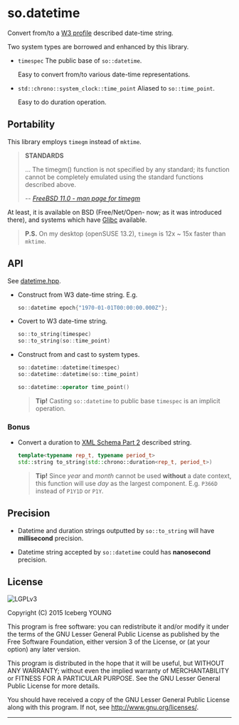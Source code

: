 so.datetime
===========

Convert from/to a [W3 profile][w3dt] described date-time string.

Two system types are borrowed and enhanced by this library.

- `timespec`
  The public base of `so::datetime`.

  Easy to convert from/to various date-time representations.

- `std::chrono::system_clock::time_point`
  Aliased to `so::time_point`.

  Easy to do duration operation.


Portability
-----------

This library employs `timegm` instead of `mktime`.

> **STANDARDS**
>
> ... The timegm() function is not specified by any standard;
> its function cannot be completely emulated using the standard functions
> described above.
>
>  -- *[FreeBSD 11.0 - man page for timegm][timegm]*

At least, it is available on BSD (Free/Net/Open- now; as it was introduced there),
and systems which have [Glibc] available.

> **P.S.**
> On my desktop (openSUSE 13.2), `timegm` is 12x ~ 15x faster than `mktime`.


API
---

See [datetime.hpp](include/datetime.hpp).

- Construct from W3 date-time string. E.g.

  ```cpp
  so::datetime epoch{"1970-01-01T00:00:00.000Z"};
  ```

- Covert to W3 date-time string.

  ```cpp
  so::to_string(timespec)
  so::to_string(so::time_point)
  ```

- Construct from and cast to system types.

  ```cpp
  so::datetime::datetime(timespec)
  so::datetime::datetime(so::time_point)
  ```

  ```cpp
  so::datetime::operator time_point()
  ```

  > **Tip!**
  > Casting `so::datetime` to public base `timespec` is an implicit operation.

### Bonus

- Convert a duration to [XML Schema Part 2][xmld] described string.

  ```cpp
  template<typename rep_t, typename period_t>
  std::string to_string(std::chrono::duration<rep_t, period_t>)
  ```

  > **Tip!**
  > Since *year* and *month* cannot be used **without** a date context,
  > this function will use *day* as the largest component.
  > E.g. `P366D` instead of `P1Y1D` or `P1Y`.


Precision
---------

- Datetime and duration strings outputted by `so::to_string`
  will have **millisecond** precision.

- Datetime string accepted by `so::datetime`
  could has **nanosecond** precision.


License
-------
![LGPLv3]

Copyright (C) 2015  Iceberg YOUNG

This program is free software: you can redistribute it and/or modify it
under the terms of the GNU Lesser General Public License as published by
the Free Software Foundation, either version 3 of the License, or
(at your option) any later version.

This program is distributed in the hope that it will be useful,
but WITHOUT ANY WARRANTY; without even the implied warranty of
MERCHANTABILITY or FITNESS FOR A PARTICULAR PURPOSE.  See the
GNU Lesser General Public License for more details.

You should have received a copy of the GNU Lesser General Public License
along with this program.  If not, see <http://www.gnu.org/licenses/>.


---

[w3dt]: http://www.w3.org/TR/NOTE-datetime
"Date and Time Formats"

[timegm]: http://www.unix.com/man-page/freebsd/3/timegm/
"FreeBSD 11.0 - man page for timegm"

[Glibc]: http://www.gnu.org/software/gnulib/manual/html_node/timegm.html
"Portability problems fixed by Gnulib"

[xmld]: http://www.w3.org/TR/xmlschema-2/#duration
"XML Schema Part 2: Datatypes - duration"

[LGPLv3]: http://www.gnu.org/graphics/lgplv3-88x31.png
"GNU Lesser General Public License version 3"
